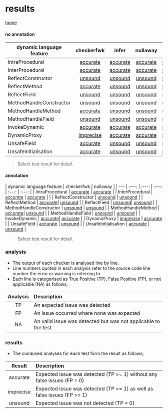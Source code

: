 # results

[home](https://github.com/michaelemery/staticanalysis)

#### no annotation

| dynamic language feature | checkerfwk | infer | nullaway | pmd |  spotbugs |
| --- | :---: | :---: | :---: | :---: | :---: |
| IntraProcedural | [accurate](https://github.com/michaelemery/staticanalysis/blob/master/results/nullness/checkerframework.md#IntraProcedural) | [accurate](https://github.com/michaelemery/staticanalysis/blob/master/results/nullness/infer.md#IntraProcedural) | [accurate](https://github.com/michaelemery/staticanalysis/blob/master/results/nullness/nullaway.md#IntraProcedural) | [unsound](https://github.com/michaelemery/staticanalysis/blob/master/results/nullness/pmd.md#IntraProcedural) | [accurate](https://github.com/michaelemery/staticanalysis/blob/master/results/nullness/spotbugs.md#IntraProcedural) |
| InterProcedural | [accurate](https://github.com/michaelemery/staticanalysis/blob/master/results/nullness/checkerframework.md#InterProcedural) | [accurate](https://github.com/michaelemery/staticanalysis/blob/master/results/nullness/infer.md#InterProcedural) | [accurate](https://github.com/michaelemery/staticanalysis/blob/master/results/nullness/nullaway.md#InterProcedural) | [unsound](https://github.com/michaelemery/staticanalysis/blob/master/results/nullness/pmd.md#InterProcedural) | [unsound](https://github.com/michaelemery/staticanalysis/blob/master/results/nullness/spotbugs.md#InterProcedural) |
| ReflectConstructor | [unsound](https://github.com/michaelemery/staticanalysis/blob/master/results/nullness/checkerframework.md#ReflectConstructor) | [unsound](https://github.com/michaelemery/staticanalysis/blob/master/results/nullness/infer.md#ReflectConstructor) | [unsound](https://github.com/michaelemery/staticanalysis/blob/master/results/nullness/nullaway.md#ReflectConstructor) | [unsound](https://github.com/michaelemery/staticanalysis/blob/master/results/nullness/pmd.md#ReflectConstructor) | [unsound](https://github.com/michaelemery/staticanalysis/blob/master/results/nullness/spotbugs.md#ReflectConstructor) |
| ReflectMethod | [accurate](https://github.com/michaelemery/staticanalysis/blob/master/results/nullness/checkerframework.md#ReflectMethod) | [unsound](https://github.com/michaelemery/staticanalysis/blob/master/results/nullness/infer.md#ReflectMethod) | [unsound](https://github.com/michaelemery/staticanalysis/blob/master/results/nullness/nullaway.md#ReflectMethod) | [unsound](https://github.com/michaelemery/staticanalysis/blob/master/results/nullness/pmd.md#ReflectMethod) | [unsound](https://github.com/michaelemery/staticanalysis/blob/master/results/nullness/spotbugs.md#ReflectMethod) |
| ReflectField | [unsound](https://github.com/michaelemery/staticanalysis/blob/master/results/nullness/checkerframework.md#ReflectField) | [unsound](https://github.com/michaelemery/staticanalysis/blob/master/results/nullness/infer.md#ReflectField) | [unsound](https://github.com/michaelemery/staticanalysis/blob/master/results/nullness/nullaway.md#ReflectField) | [unsound](https://github.com/michaelemery/staticanalysis/blob/master/results/nullness/pmd.md#ReflectField) | [unsound](https://github.com/michaelemery/staticanalysis/blob/master/results/nullness/spotbugs.md#ReflectField) |
| MethodHandleConstructor | [unsound](https://github.com/michaelemery/staticanalysis/blob/master/results/nullness/checkerframework.md#MethodHandleConstructor) | [unsound](https://github.com/michaelemery/staticanalysis/blob/master/results/nullness/infer.md#MethodHandleConstructor) | [unsound](https://github.com/michaelemery/staticanalysis/blob/master/results/nullness/nullaway.md#MethodHandleConstructor) | [unsound](https://github.com/michaelemery/staticanalysis/blob/master/results/nullness/pmd.md#MethodHandleConstructor) | [unsound](https://github.com/michaelemery/staticanalysis/blob/master/results/nullness/spotbugs.md#MethodHandleConstructor) |
| MethodHandleMethod | [accurate](https://github.com/michaelemery/staticanalysis/blob/master/results/nullness/checkerframework.md#MethodHandleMethod) | [unsound](https://github.com/michaelemery/staticanalysis/blob/master/results/nullness/infer.md#MethodHandleMethod) | [unsound](https://github.com/michaelemery/staticanalysis/blob/master/results/nullness/nullaway.md#MethodHandleMethod) | [unsound](https://github.com/michaelemery/staticanalysis/blob/master/results/nullness/pmd.md#MethodHandleMethod) | [unsound](https://github.com/michaelemery/staticanalysis/blob/master/results/nullness/spotbugs.md#MethodHandleMethod) |
| MethodHandleField | [unsound](https://github.com/michaelemery/staticanalysis/blob/master/results/nullness/checkerframework.md#MethodHandleField) | [unsound](https://github.com/michaelemery/staticanalysis/blob/master/results/nullness/infer.md#MethodHandleField) | [unsound](https://github.com/michaelemery/staticanalysis/blob/master/results/nullness/nullaway.md#MethodHandleField) | [unsound](https://github.com/michaelemery/staticanalysis/blob/master/results/nullness/pmd.md#MethodHandleField) | [unsound](https://github.com/michaelemery/staticanalysis/blob/master/results/nullness/spotbugs.md#MethodHandleField) |
| InvokeDynamic | [accurate](https://github.com/michaelemery/staticanalysis/blob/master/results/nullness/checkerframework.md#InvokeDynamic) | [accurate](https://github.com/michaelemery/staticanalysis/blob/master/results/nullness/infer.md#InvokeDynamic) | [accurate](https://github.com/michaelemery/staticanalysis/blob/master/results/nullness/nullaway.md#InvokeDynamic) | [unsound](https://github.com/michaelemery/staticanalysis/blob/master/results/nullness/pmd.md#InvokeDynamic) | [unsound](https://github.com/michaelemery/staticanalysis/blob/master/results/nullness/spotbugs.md#InvokeDynamic) |
| DynamicProxy | [imprecise](https://github.com/michaelemery/staticanalysis/blob/master/results/nullness/checkerframework.md#DynamicProxy) | [accurate](https://github.com/michaelemery/staticanalysis/blob/master/results/nullness/infer.md#DynamicProxy) | [accurate](https://github.com/michaelemery/staticanalysis/blob/master/results/nullness/nullaway.md#DynamicProxy) | [unsound](https://github.com/michaelemery/staticanalysis/blob/master/results/nullness/pmd.md#DynamicProxy) | [unsound](https://github.com/michaelemery/staticanalysis/blob/master/results/nullness/spotbugs.md#DynamicProxy) |
| UnsafeField | [accurate](https://github.com/michaelemery/staticanalysis/blob/master/results/nullness/checkerframework.md#UnsafeField) | [unsound](https://github.com/michaelemery/staticanalysis/blob/master/results/nullness/infer.md#UnsafeField) | [unsound](https://github.com/michaelemery/staticanalysis/blob/master/results/nullness/nullaway.md#UnsafeField) | [unsound](https://github.com/michaelemery/staticanalysis/blob/master/results/nullness/pmd.md#UnsafeField) | [unsound](https://github.com/michaelemery/staticanalysis/blob/master/results/nullness/spotbugs.md#UnsafeField) |
| UnsafeInitialisation | [accurate](https://github.com/michaelemery/staticanalysis/blob/master/results/nullness/checkerframework.md#UnsafeInitialisation) | [unsound](https://github.com/michaelemery/staticanalysis/blob/master/results/nullness/infer.md#UnsafeInitialisation) | [unsound](https://github.com/michaelemery/staticanalysis/blob/master/results/nullness/spotbugs.md#UnsafeInitialisation) | [unsound](https://github.com/michaelemery/staticanalysis/blob/master/results/nullness/pmd.md#UnsafeInitialisation) | [unsound](https://github.com/michaelemery/staticanalysis/blob/master/results/nullness/spotbugs.md#UnsafeInitialisation) |

> Select test result for detail.

#### annotation

| dynamic language feature | checkerfwk | nullaway |
| --- | :---: | :---: | :---: | :---: | :---: |
| IntraProcedural | [accurate](https://github.com/michaelemery/staticanalysis/blob/master/results/nullnessCheckerFramework/checkerframework.md#IntraProcedural) | [accurate](https://github.com/michaelemery/staticanalysis/blob/master/results/nullnessJavax/nullaway.md#IntraProcedural) |
| InterProcedural | [accurate](https://github.com/michaelemery/staticanalysis/blob/master/results/nullnessCheckerFramework/checkerframework.md#InterProcedural) | [accurate](https://github.com/michaelemery/staticanalysis/blob/master/results/nullnessJavax/nullaway.md#InterProcedural) | |
| ReflectConstructor | [unsound](https://github.com/michaelemery/staticanalysis/blob/master/results/nullnessCheckerFramework/checkerframework.md#ReflectConstructor) | [unsound](https://github.com/michaelemery/staticanalysis/blob/master/results/nullnessJavax/nullaway.md#ReflectConstructor) |
| ReflectMethod | [accurate](https://github.com/michaelemery/staticanalysis/blob/master/results/nullnessCheckerFramework/checkerframework.md#ReflectMethod)| [unsound](https://github.com/michaelemery/staticanalysis/blob/master/results/nullnessJavax/nullaway.md#ReflectMethod) |
| ReflectField | [unsound](https://github.com/michaelemery/staticanalysis/blob/master/results/nullnessCheckerFramework/checkerframework.md#ReflectField)| [unsound](https://github.com/michaelemery/staticanalysis/blob/master/results/nullnessJavax/nullaway.md#ReflectField) |
| MethodHandleConstructor | [unsound](https://github.com/michaelemery/staticanalysis/blob/master/results/nullnessCheckerFramework/checkerframework.md#MethodHandleConstructor) | [unsound](https://github.com/michaelemery/staticanalysis/blob/master/results/nullnessJavax/nullaway.md#MethodHandleConstructor) |
| MethodHandleMethod | [accurate](https://github.com/michaelemery/staticanalysis/blob/master/results/nullnessCheckerFramework/checkerframework.md#MethodHandleMethod)| [unsound](https://github.com/michaelemery/staticanalysis/blob/master/results/nullnessJavax/nullaway.md#MethodHandleMethod) |
| MethodHandleField | [unsound](https://github.com/michaelemery/staticanalysis/blob/master/results/nullnessCheckerFramework/checkerframework.md#MethodHandleField) | [unsound](https://github.com/michaelemery/staticanalysis/blob/master/results/nullnessJavax/nullaway.md#MethodHandleField) |
| InvokeDynamic | [accurate](https://github.com/michaelemery/staticanalysis/blob/master/results/nullnessCheckerFramework/checkerframework.md#InvokeDynamic)| [accurate](https://github.com/michaelemery/staticanalysis/blob/master/results/nullnessJavax/nullaway.md#InvokeDynamic) |
| DynamicProxy | [imprecise](https://github.com/michaelemery/staticanalysis/blob/master/results/nullnessCheckerFramework/checkerframework.md#DynamicProxy) | [accurate](https://github.com/michaelemery/staticanalysis/blob/master/results/nullnessJavax/nullaway.md#DynamicProxy) |
| UnsafeField | [accurate](https://github.com/michaelemery/staticanalysis/blob/master/results/nullnessCheckerFramework/checkerframework.md#UnsafeField) | [unsound](https://github.com/michaelemery/staticanalysis/blob/master/results/nullnessJavax/nullaway.md#UnsafeField) |
| UnsafeInitialisation | [accurate](https://github.com/michaelemery/staticanalysis/blob/master/results/nullnessCheckerFramework/checkerframework.md#UnsafeInitialisation) | [unsound](https://github.com/michaelemery/staticanalysis/blob/master/results/nullnessJavax/spotbugs.md#UnsafeInitialisation) |

> Select test result for detail.

### analysis

* The output of each checker is analysed line by line.
* Line numbers quoted in each analysis refer to the source code line number the error or warning is referring to.
* Each line is categorised as True Positive (TP), False Positive (FP), or not applicable (NA) as follows;

| Analysis | Description |
| :---: | :--- |
| TP | An expected issue was detected |
| FP | An issue occurred where none was expected |
| NA | An valid issue was detected but was not applicable to the test |

### results

* The combined analyses for each test form the result as follows;

| Result | Description |
| :---: | :--- |
| accurate | Expected issue was detected (TP >= 1) without any false issues (FP = 0) |
| imprecise | Expected issue was detected (TP >= 1) as well as false issues (FP >= 1) |
| unsound | Expected issue was not detected (TP = 0)|
